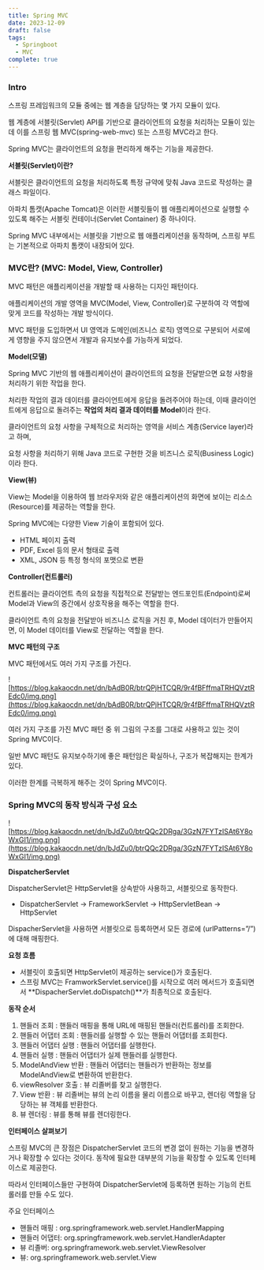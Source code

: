 ```yaml
---
title: Spring MVC
date: 2023-12-09
draft: false
tags:
  - Springboot
  - MVC
complete: true
---
```

### **Intro**

스프링 프레임워크의 모듈 중에는 웹 계층을 담당하는 몇 가지 모듈이 있다.

웹 계층에 서블릿(Servlet) API를 기반으로 클라이언트의 요청을 처리하는 모듈이 있는데 이를 스프링 웹 MVC(spring-web-mvc) 또는 스프링 MVC라고 한다.

Spring MVC는 클라이언트의 요청을 편리하게 해주는 기능을 제공한다.

**서블릿(Servlet)이란?**

서블릿은 클라이언트의 요청을 처리하도록 특정 규약에 맞춰 Java 코드로 작성하는 클래스 파일이다.

아파치 톰캣(Apache Tomcat)은 이러한 서블릿들이 웹 애플리케이션으로 실행할 수 있도록 해주는 서블릿 컨테이너(Servlet Container) 중 하나이다.

Spring MVC 내부에서는 서블릿을 기반으로 웹 애플리케이션을 동작하며, 스프링 부트는 기본적으로 아파치 톰캣이 내장되어 있다.

### **MVC란? (MVC: Model, View, Controller)**

MVC 패턴은 애플리케이션을 개발할 때 사용하는 디자인 패턴이다.

애플리케이션의 개발 영역을 MVC(Model, View, Controller)로 구분하여 각 역할에 맞게 코드를 작성하는 개발 방식이다.

MVC 패턴을 도입하면서 UI 영역과 도메인(비즈니스 로직) 영역으로 구분되어 서로에게 영향을 주지 않으면서 개발과 유지보수를 가능하게 되었다.

**Model(모델)**

Spring MVC 기반의 웹 애플리케이션이 클라이언트의 요청을 전달받으면 요청 사항을 처리하기 위한 작업을 한다.

처리한 작업의 결과 데이터를 클라이언트에게 응답을 돌려주어야 하는데, 이때 클라이언트에게 응답으로 돌려주는 **작업의 처리 결과 데이터를 Model**이라 한다.

클라이언트의 요청 사항을 구체적으로 처리하는 영역을 서비스 계층(Service layer)라고 하며,

요청 사항을 처리하기 위해 Java 코드로 구현한 것을 비즈니스 로직(Business Logic)이라 한다.

**View(뷰)**

View는 Model을 이용하여 웹 브라우저와 같은 애플리케이션의 화면에 보이는 리소스(Resource)를 제공하는 역할을 한다.

Spring MVC에는 다양한 View 기술이 포함되어 있다.

- HTML 페이지 출력
- PDF, Excel 등의 문서 형태로 출력
- XML, JSON 등 특정 형식의 포맷으로 변환

**Controller(컨트롤러)**

컨트롤러는 클라이언트 측의 요청을 직접적으로 전달받는 엔드포인트(Endpoint)로써 Model과 View의 중간에서 상호작용을 해주는 역할을 한다.

클라이언트 측의 요청을 전달받아 비즈니스 로직을 거친 후, Model 데이터가 만들어지면, 이 Model 데이터를 View로 전달하는 역할을 한다.

**MVC 패턴의 구조**

MVC 패턴에서도 여러 가지 구조를 가진다.

![https://blog.kakaocdn.net/dn/bAdB0R/btrQPjHTCQR/9r4fBFffmaTRHQVztREdc0/img.png](https://blog.kakaocdn.net/dn/bAdB0R/btrQPjHTCQR/9r4fBFffmaTRHQVztREdc0/img.png)

여러 가지 구조를 가진 MVC 패턴 중 위 그림의 구조를 그대로 사용하고 있는 것이 Spring MVC이다.

일반 MVC 패턴도 유지보수하기에 좋은 패턴임은 확실하나, 구조가 복잡해지는 한계가 있다.

이러한 한계를 극복하게 해주는 것이 Spring MVC이다.

### **Spring MVC의 동작 방식과 구성 요소**

![https://blog.kakaocdn.net/dn/bJdZu0/btrQQc2DRga/3GzN7FYTzISAt6Y8oWxGI1/img.png](https://blog.kakaocdn.net/dn/bJdZu0/btrQQc2DRga/3GzN7FYTzISAt6Y8oWxGI1/img.png)

**DispatcherServlet**

DispatcherServlet은 HttpServlet을 상속받아 사용하고, 서블릿으로 동작한다.

- DispatcherServlet → FrameworkServlet → HttpServletBean → HttpServlet

DispacherServlet을 사용하면 서블릿으로 등록하면서 모든 경로에 (urlPatterns=”/”)에 대해 매핑한다.

**요청 흐름**

- 서블릿이 호출되면 HttpServlet이 제공하는 service()가 호출된다.
- 스프링 MVC는 FramworkServlet.service()를 시작으로 여러 메서드가 호출되면서 **DispacherServlet.doDispatch()**가 최종적으로 호출된다.

**동작 순서**

1. 핸들러 조회 : 핸들러 매핑을 통해 URL에 매핑된 핸들러(컨트롤러)를 조회한다.
2. 핸들러 어댑터 조회 : 핸들러를 실행할 수 있는 핸들러 어댑터를 조회한다.
3. 핸들러 어댑터 실행 : 핸들러 어댑터를 실행한다.
4. 핸들러 실행 : 핸들러 어댑터가 실제 핸들러를 실행한다.
5. ModelAndView 반환 : 핸들러 어댑터는 핸들러가 반환하는 정보를 ModelAndView로 변환하여 반환한다.
6. viewResolver 호출 : 뷰 리졸버를 찾고 실행한다.
7. View 반환 : 뷰 리졸버는 뷰의 논리 이름을 물리 이름으로 바꾸고, 렌더링 역할을 담당하는 뷰 객체를 반환한다.
8. 뷰 렌더링 : 뷰를 통해 뷰를 렌더링한다.

**인터페이스 살펴보기**

스프링 MVC의 큰 장점은 DispatcherServlet 코드의 변경 없이 원하는 기능을 변경하거나 확장할 수 있다는 것이다. 동작에 필요한 대부분의 기능을 확장할 수 있도록 인터페이스로 제공한다.

따라서 인터페이스들만 구현하여 DispatcherServlet에 등록하면 원하는 기능의 컨트롤러를 만들 수도 있다.

주요 인터페이스

- 핸들러 매핑 : org.springframework.web.servlet.HandlerMapping
- 핸들러 어댑터: org.springframework.web.servlet.HandlerAdapter
- 뷰 리졸버: org.springframework.web.servlet.ViewResolver
- 뷰: org.springframework.web.servlet.View